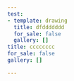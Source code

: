 ```yaml
---
test:
- template: drawing
  title: dfddddddd
  for_sale: false
  gallery: []
title: cccccccc
for_sale: false
gallery: []

---
```

